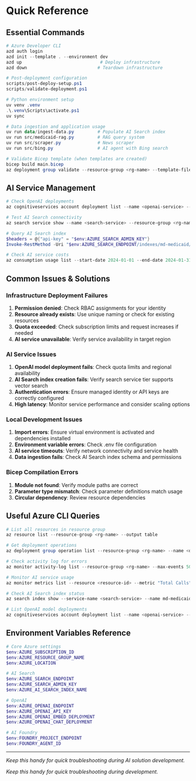 # Quick Reference

## Essential Commands

```powershell
# Azure Developer CLI
azd auth login
azd init --template . --environment dev
azd up                              # Deploy infrastructure
azd down                           # Teardown infrastructure

# Post-deployment configuration
scripts/post-deploy-setup.ps1
scripts/validate-deployment.ps1

# Python environment setup
uv venv .venv
.\.venv\Scripts\activate.ps1
uv sync

# Data ingestion and application usage
uv run data/ingest-data.py         # Populate AI Search index
uv run src/medicaid-rag.py         # RAG query system
uv run src/scraper.py              # News scraper
uv run src/bing.py                 # AI agent with Bing search

# Validate Bicep template (when templates are created)
bicep build main.bicep
az deployment group validate --resource-group <rg-name> --template-file main.bicep
```

## AI Service Management

```powershell
# Check OpenAI deployments
az cognitiveservices account deployment list --name <openai-service> --resource-group <rg-name>

# Test AI Search connectivity
az search service show --name <search-service> --resource-group <rg-name>

# Query AI Search index
$headers = @{"api-key" = "$env:AZURE_SEARCH_ADMIN_KEY"}
Invoke-RestMethod -Uri "$env:AZURE_SEARCH_ENDPOINT/indexes/md-medicaid/docs/search?api-version=2023-11-01" -Headers $headers

# Check AI service costs
az consumption usage list --start-date 2024-01-01 --end-date 2024-01-31
```

## Common Issues & Solutions

### Infrastructure Deployment Failures

1. **Permission denied**: Check RBAC assignments for your identity
2. **Resource already exists**: Use unique naming or check for existing resources
3. **Quota exceeded**: Check subscription limits and request increases if needed
4. **AI service unavailable**: Verify service availability in target region

### AI Service Issues

1. **OpenAI model deployment fails**: Check quota limits and regional availability
2. **AI Search index creation fails**: Verify search service tier supports vector search
3. **Authentication errors**: Ensure managed identity or API keys are correctly configured
4. **High latency**: Monitor service performance and consider scaling options

### Local Development Issues

1. **Import errors**: Ensure virtual environment is activated and dependencies installed
2. **Environment variable errors**: Check .env file configuration
3. **AI service timeouts**: Verify network connectivity and service health
4. **Data ingestion fails**: Check AI Search index schema and permissions

### Bicep Compilation Errors

1. **Module not found**: Verify module paths are correct
2. **Parameter type mismatch**: Check parameter definitions match usage
3. **Circular dependency**: Review resource dependencies

## Useful Azure CLI Queries

```powershell
# List all resources in resource group
az resource list --resource-group <rg-name> --output table

# Get deployment operations
az deployment group operation list --resource-group <rg-name> --name <deployment-name>

# Check activity log for errors
az monitor activity-log list --resource-group <rg-name> --max-events 50

# Monitor AI service usage
az monitor metrics list --resource <resource-id> --metric "Total Calls" --start-time 2024-01-01T00:00:00Z

# Check AI Search index status
az search index show --service-name <search-service> --name md-medicaid

# List OpenAI model deployments
az cognitiveservices account deployment list --name <openai-service> --resource-group <rg-name>
```

## Environment Variables Reference

```powershell
# Core Azure settings
$env:AZURE_SUBSCRIPTION_ID
$env:AZURE_RESOURCE_GROUP_NAME
$env:AZURE_LOCATION

# AI Search
$env:AZURE_SEARCH_ENDPOINT
$env:AZURE_SEARCH_ADMIN_KEY
$env:AZURE_AI_SEARCH_INDEX_NAME

# OpenAI
$env:AZURE_OPENAI_ENDPOINT
$env:AZURE_OPENAI_API_KEY
$env:AZURE_OPENAI_EMBED_DEPLOYMENT
$env:AZURE_OPENAI_CHAT_DEPLOYMENT

# AI Foundry
$env:FOUNDRY_PROJECT_ENDPOINT
$env:FOUNDRY_AGENT_ID
```

---

_Keep this handy for quick troubleshooting during AI solution development._

_Keep this handy for quick troubleshooting during development._
